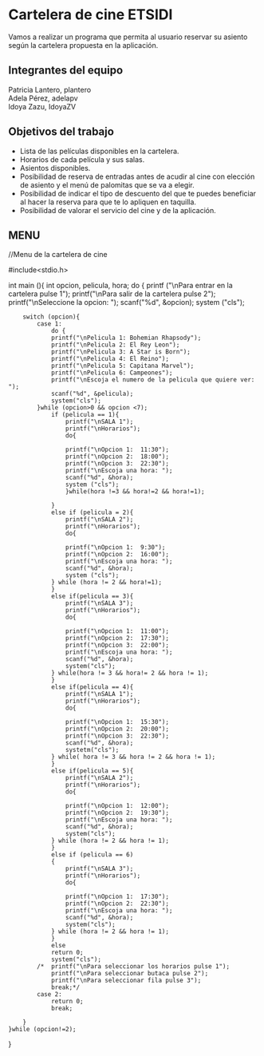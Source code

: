 # Cartelera de cine ETSIDI 

Vamos a realizar un programa que permita al usuario reservar su asiento según la cartelera propuesta en la aplicación.
## Integrantes del equipo

Patricia Lantero, plantero                                                                                 
Adela Pérez, adelapv                                                                                                      
Idoya Zazu, IdoyaZV                                                                                                       

## Objetivos del trabajo

- Lista de las películas disponibles en la cartelera.
- Horarios de cada película y sus salas.
- Asientos disponibles.
- Posibilidad de reserva de entradas antes de acudir al cine con elección de asiento y el menú de palomitas que se va a elegir.
- Posibilidad de indicar el tipo de descuento del que te puedes beneficiar al hacer la reserva para que te lo apliquen en taquilla.
- Posibilidad de valorar el servicio del cine y de la aplicación.

## MENU 

//Menu de la cartelera de cine

#include<stdio.h>

int main (){
	int opcion, pelicula, hora;
	do
	{
		printf ("\nPara entrar en la cartelera pulse 1");
		printf("\nPara salir de la cartelera pulse 2");
		printf("\nSeleccione la opcion:  ");
		scanf("%d", &opcion);
		system ("cls");
		
		switch (opcion){
			case 1:
				do {
				printf("\nPelicula 1: Bohemian Rhapsody");
				printf("\nPelicula 2: El Rey Leon");
				printf("\nPelicula 3: A Star is Born");
				printf("\nPelicula 4: El Reino");
				printf("\nPelicula 5: Capitana Marvel");
				printf("\nPelicula 6: Campeones");
				printf("\nEscoja el numero de la pelicula que quiere ver:  ");
				scanf("%d", &pelicula);
				system("cls");
			}while (opcion>0 && opcion <7);
				if (pelicula == 1){
					printf("\nSALA 1");
					printf("\nHorarios");
					do{
						
				    printf("\nOpcion 1:  11:30");
				    printf("\nOpcion 2:  18:00");
				    printf("\nOpcion 3:  22:30");
				    printf("\nEscoja una hora: ");
				    scanf("%d", &hora);
				    system ("cls");
				    }while(hora !=3 && hora!=2 && hora!=1);
						
				}
				else if (pelicula = 2){
					printf("\nSALA 2");
					printf("\nHorarios");
					do{
					
				    printf("\nOpcion 1:  9:30");
				    printf("\nOpcion 2:  16:00");
				    printf("\nEscoja una hora: ");
				    scanf("%d", &hora);
				    system ("cls");
				} while (hora != 2 && hora!=1);
				}
				else if(pelicula == 3){
					printf("\nSALA 3");
					printf("\nHorarios");
					do{
						
				    printf("\nOpcion 1:  11:00");
				    printf("\nOpcion 2:  17:30");
				    printf("\nOpcion 3:  22:00");
				    printf("\nEscoja una hora: ");
				    scanf("%d", &hora);
				    system("cls");
				} while(hora != 3 && hora!= 2 && hora != 1);
				}
				else if(pelicula == 4){
					printf("\nSALA 1");
					printf("\nHorarios");
					do{
						
				    printf("\nOpcion 1:  15:30");
				    printf("\nOpcion 2:  20:00");
				    printf("\nOpcion 3:  22:30");
				    scanf("%d", &hora);
				    systetm("cls");
				} while( hora != 3 && hora != 2 && hora != 1);
				}
				else if(pelicula == 5){
					printf("\nSALA 2");
					printf("\nHorarios");
					do{
						
				    printf("\nOpcion 1:  12:00");
				    printf("\nOpcion 2:  19:30");
				    printf("\nEscoja una hora: ");
				    scanf("%d", &hora);
				    system("cls");
				} while (hora != 2 && hora != 1);
				}
				else if (pelicula == 6)
				{
					printf("\nSALA 3");
					printf("\nHorarios");
					do{
						
				    printf("\nOpcion 1:  17:30");
				    printf("\nOpcion 2:  22:30");
				    printf("\nEscoja una hora: ");
				    scanf("%d", &hora);
				    system("cls");
				} while (hora != 2 && hora != 1);
				}
				else
				return 0;
				system("cls");
			/*	printf("\nPara seleccionar los horarios pulse 1");
				printf("\nPara seleccionar butaca pulse 2");
				printf("\nPara seleccionar fila pulse 3");
				break;*/
			case 2:
				return 0;
				break;
				
		}
	}while (opcion!=2);
	
}
